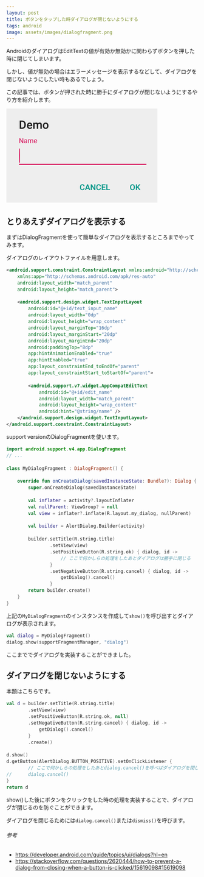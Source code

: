 ```yaml
---
layout: post
title: ボタンをタップした時ダイアログが閉じないようにする
tags: android
image: assets/images/dialogfragment.png
---
```


AndroidのダイアログはEditTextの値が有効か無効かに関わらずボタンを押した時に閉じてしまいます。

しかし、値が無効の場合はエラーメッセージを表示するなどして、ダイアログを閉じないようにしたい時もあるでしょう。

この記事では、ボタンが押された時に勝手にダイアログが閉じないようにするやり方を紹介します。

![Dialog](/assets/images/dialogfragment.png "Dialog")

## とりあえずダイアログを表示する

まずはDialogFragmentを使って簡単なダイアログを表示するところまでやってみます。

ダイアログのレイアウトファイルを用意します。

```xml:res/layout/my_dialog.xml
<android.support.constraint.ConstraintLayout xmlns:android="http://schemas.android.com/apk/res/android"
    xmlns:app="http://schemas.android.com/apk/res-auto"
    android:layout_width="match_parent"
    android:layout_height="match_parent">

    <android.support.design.widget.TextInputLayout
        android:id="@+id/text_input_name"
        android:layout_width="0dp"
        android:layout_height="wrap_content"
        android:layout_marginTop="16dp"
        android:layout_marginStart="20dp"
        android:layout_marginEnd="20dp"
        android:paddingTop="8dp"
        app:hintAnimationEnabled="true"
        app:hintEnabled="true"
        app:layout_constraintEnd_toEndOf="parent"
        app:layout_constraintStart_toStartOf="parent">

        <android.support.v7.widget.AppCompatEditText
            android:id="@+id/edit_name"
            android:layout_width="match_parent"
            android:layout_height="wrap_content"
            android:hint="@string/name" />
    </android.support.design.widget.TextInputLayout>
</android.support.constraint.ConstraintLayout>
```

support versionのDialogFragmentを使います。


```kotlin:MyDialogFragment.kt
import android.support.v4.app.DialogFragment
// ...

class MyDialogFragment : DialogFragment() {

    override fun onCreateDialog(savedInstanceState: Bundle?): Dialog {
        super.onCreateDialog(savedInstanceState)

        val inflater = activity?.layoutInflater
        val nullParent: ViewGroup? = null
        val view = inflater?.inflate(R.layout.my_dialog, nullParent)

        val builder = AlertDialog.Builder(activity)

        builder.setTitle(R.string.title)
                .setView(view)
                .setPositiveButton(R.string.ok) { dialog, id ->
                    // ここで何かしらの処理をしたあとダイアログは勝手に閉じる
                }
                .setNegativeButton(R.string.cancel) { dialog, id ->
                    getDialog().cancel()
                }
        return builder.create()
    }
}
```

上記の`MyDialogFragment`のインスタンスを作成して`show()`を呼び出すとダイアログが表示されます。

```kotlin
val dialog = MyDialogFragment()
dialog.show(supportFragmentManager, "dialog")
```

ここまででダイアログを実装することができました。

## ダイアログを閉じないようにする

本題はこちらです。

```kotlin:MyDialogFragment.kt
val d = builder.setTitle(R.string.title)
        .setView(view)
        .setPositiveButton(R.string.ok, null)
        .setNegativeButton(R.string.cancel) { dialog, id ->
            getDialog().cancel()
        }
        .create()

d.show()
d.getButton(AlertDialog.BUTTON_POSITIVE).setOnClickListener {
        // ここで何かしらの処理をしたあとdialog.cancel()を呼べばダイアログを閉じることができる
//      dialog.cancel()
}
return d
```

show()した後にボタンをクリックをした時の処理を実装することで、ダイアログが閉じるのを防ぐことができます。

ダイアログを閉じるためには`dialog.cancel()`または`dismiss()`を呼びます。

###### 参考

- <https://developer.android.com/guide/topics/ui/dialogs?hl=en>
- <https://stackoverflow.com/questions/2620444/how-to-prevent-a-dialog-from-closing-when-a-button-is-clicked/15619098#15619098>
